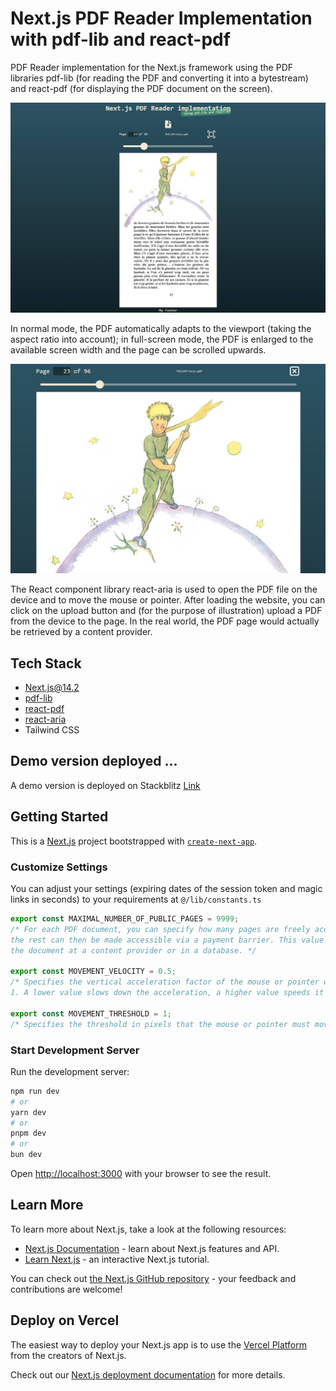 # Next.js PDF Reader Implementation with pdf-lib and react-pdf

PDF Reader implementation for the Next.js framework using the PDF libraries pdf-lib (for reading the PDF and converting it into a bytestream) and react-pdf (for displaying the PDF document on the screen).

![Screenshot](./public/_screenshot1.jpg)

In normal mode, the PDF automatically adapts to the viewport (taking the aspect ratio into account); in full-screen mode, the PDF is enlarged to the available screen width and the page can be scrolled upwards.

![Screenshot](./public/_screenshot2.jpg)

The React component library react-aria is used to open the PDF file on the device and to move the mouse or pointer. After loading the website, you can click on the upload button and (for the purpose of illustration) upload a PDF from the device to the page. In the real world, the PDF page would actually be retrieved by a content provider.

## Tech Stack

- Next.js@14.2
- [pdf-lib](https://pdf-lib.js.org/)
- [react-pdf](https://react-pdf.org/)
- [react-aria](https://react-spectrum.adobe.com/react-aria/)
- Tailwind CSS

## Demo version deployed ...

A demo version is deployed on Stackblitz [Link](https://stackblitz.com/~/github.com/tuedodev/pdf-reader-implementation-with-pdf-lib-and-react-pdf)

## Getting Started

This is a [Next.js](https://nextjs.org/) project bootstrapped with [`create-next-app`](https://github.com/vercel/next.js/tree/canary/packages/create-next-app).

### Customize Settings

You can adjust your settings (expiring dates of the session token and magic links in seconds) to your requirements at `@/lib/constants.ts`

```typescript
export const MAXIMAL_NUMBER_OF_PUBLIC_PAGES = 9999;
/* For each PDF document, you can specify how many pages are freely accessible to the public (as an appetizer), 
the rest can then be made accessible via a payment barrier. This value is best stored as a value together with 
the document at a content provider or in a database. */

export const MOVEMENT_VELOCITY = 0.5;
/* Specifies the vertical acceleration factor of the mouse or pointer when sliding the pages. Value between 0 and 
1. A lower value slows down the acceleration, a higher value speeds it up.*/

export const MOVEMENT_THRESHOLD = 1;
/* Specifies the threshold in pixels that the mouse or pointer must move in order to trigger a slide.*/
```

### Start Development Server

Run the development server:

```bash
npm run dev
# or
yarn dev
# or
pnpm dev
# or
bun dev
```

Open [http://localhost:3000](http://localhost:3000) with your browser to see the result.

## Learn More

To learn more about Next.js, take a look at the following resources:

- [Next.js Documentation](https://nextjs.org/docs) - learn about Next.js features and API.
- [Learn Next.js](https://nextjs.org/learn) - an interactive Next.js tutorial.

You can check out [the Next.js GitHub repository](https://github.com/vercel/next.js/) - your feedback and contributions are welcome!

## Deploy on Vercel

The easiest way to deploy your Next.js app is to use the [Vercel Platform](https://vercel.com/new?utm_medium=default-template&filter=next.js&utm_source=create-next-app&utm_campaign=create-next-app-readme) from the creators of Next.js.

Check out our [Next.js deployment documentation](https://nextjs.org/docs/deployment) for more details.
